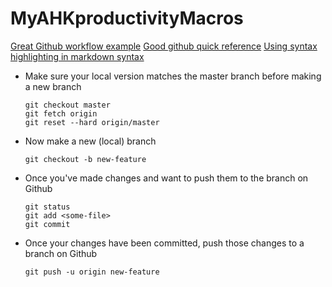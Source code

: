 # MyAHKproductivityMacros

[Great Github workflow example](https://www.atlassian.com/git/tutorials/comparing-workflows/feature-branch-workflow)
[Good github quick reference](https://rogerdudler.github.io/git-guide/)
[Using syntax highlighting in markdown syntax](https://github.com/github/linguist/blob/master/lib/linguist/languages.yml)  


<ul>
  <li> Make sure your local version matches the master branch before making a new branch</li>

  ```gitattributes
  git checkout master
  git fetch origin
  git reset --hard origin/master
  ```
  <li>Now make a new (local) branch</li>

  ```gitattributes
  git checkout -b new-feature
  ```
  <li>Once you've made changes and want to push them to the branch on Github</li>

  ```gitattributes
  git status
  git add <some-file>
  git commit
  ```
  <li>Once your changes have been committed, push those changes to a branch on Github</li>

  ```gitattributes
  git push -u origin new-feature
  ```
</ul>
